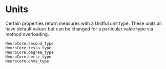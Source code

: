 # Units

Certain properties return measures with a Unitful unit type. These units all have default values but can be changed for a particular value type via method overloading.

```@docs
NeuroCore.second_type
NeuroCore.tesla_type
NeuroCore.degree_type
NeuroCore.hertz_type
NeuroCore.ohms_type
```
